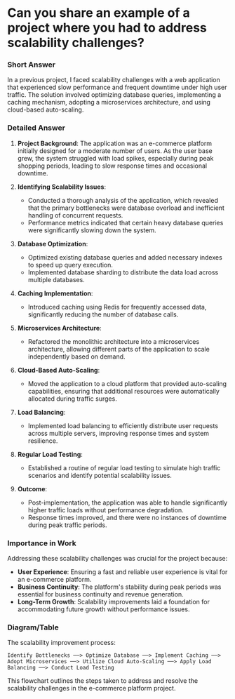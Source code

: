 # Can you share an example of a project where you had to address scalability challenges?

### Short Answer
In a previous project, I faced scalability challenges with a web application that experienced slow performance and frequent downtime under high user traffic. The solution involved optimizing database queries, implementing a caching mechanism, adopting a microservices architecture, and using cloud-based auto-scaling.

### Detailed Answer
1. **Project Background**: The application was an e-commerce platform initially designed for a moderate number of users. As the user base grew, the system struggled with load spikes, especially during peak shopping periods, leading to slow response times and occasional downtime.

2. **Identifying Scalability Issues**:
    - Conducted a thorough analysis of the application, which revealed that the primary bottlenecks were database overload and inefficient handling of concurrent requests.
    - Performance metrics indicated that certain heavy database queries were significantly slowing down the system.

3. **Database Optimization**:
    - Optimized existing database queries and added necessary indexes to speed up query execution.
    - Implemented database sharding to distribute the data load across multiple databases.

4. **Caching Implementation**:
    - Introduced caching using Redis for frequently accessed data, significantly reducing the number of database calls.

5. **Microservices Architecture**:
    - Refactored the monolithic architecture into a microservices architecture, allowing different parts of the application to scale independently based on demand.

6. **Cloud-Based Auto-Scaling**:
    - Moved the application to a cloud platform that provided auto-scaling capabilities, ensuring that additional resources were automatically allocated during traffic surges.

7. **Load Balancing**:
    - Implemented load balancing to efficiently distribute user requests across multiple servers, improving response times and system resilience.

8. **Regular Load Testing**:
    - Established a routine of regular load testing to simulate high traffic scenarios and identify potential scalability issues.

9. **Outcome**:
    - Post-implementation, the application was able to handle significantly higher traffic loads without performance degradation.
    - Response times improved, and there were no instances of downtime during peak traffic periods.

### Importance in Work
Addressing these scalability challenges was crucial for the project because:

- **User Experience**: Ensuring a fast and reliable user experience is vital for an e-commerce platform.
- **Business Continuity**: The platform's stability during peak periods was essential for business continuity and revenue generation.
- **Long-Term Growth**: Scalability improvements laid a foundation for accommodating future growth without performance issues.

### Diagram/Table
The scalability improvement process:

```plaintext
Identify Bottlenecks ──> Optimize Database ──> Implement Caching ──> Adopt Microservices ──> Utilize Cloud Auto-Scaling ──> Apply Load Balancing ──> Conduct Load Testing
```

This flowchart outlines the steps taken to address and resolve the scalability challenges in the e-commerce platform project.